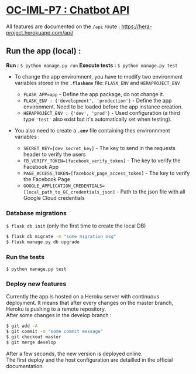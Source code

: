 # [OC-IML-P7 : Chatbot API](https://hera-project.herokuapp.com)
All features are documented on the `/api` route : https://hera-project.herokuapp.com/api/
## Run the app (local) :

**Run :** `$ python manage.py run`
**Execute tests :** `$ python manage.py test`

- To change the app enviromnent, you have to modify two environment variables stored in the **`.flaskenv`** file: `FLASK_ENV` and `HERAPROJECT_ENV`
    - `FLASK_APP=app` - Define the app package, do not change it.
    - `FLASK_ENV : {'development', 'production'}` - Define the app environment. Need to be loaded before the app instance creation.
    - `HERAPROJECT_ENV : {'dev', 'prod'}` - Used configuration (a third type `'test'` also exist but it's automatically set when testing).


- You also need to create a **`.env`** file containing thes environnment variables :
    - `SECRET_KEY=[dev_secret_key]` - The key to send in the requests header to verify the users
    - `FB_VERIFY_TOKEN=[facebook_verify_token]` - The key to verify the Facebook App
    - `PAGE_ACCESS_TOKEN=[facebook_page_access_token]` - The key to verify the Facebook Page
    - `GOOGLE_APPLICATION_CREDENTIALS=[local_path_to_GC_credentials_json]` - Path to the json file with all Google Cloud credentials

### Database migrations
`$ flask db init` (only the first time to create the local DB)  

```bash
$ flask db migrate -m "some migration msg"
$ flask manage.py db upgrade
```


### Run the tests
`$ python manage.py test`

### Deploy new features
Currently the app is hosted on a Heroku server with continuous deployment. It means that after every changes on the master branch, Heroku is pushing to a remote repository.  
After some changes in the develop branch :  
```bash
$ git add -A
$ git commit -m "some commit message"
$ git checkout master
$ git merge develop
```
After a few seconds, the new version is deployed online.  
The first deploy and the host configuration are detailled in the official documentation.



